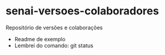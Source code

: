 # senai-versoes-colaboradores
Repositório de versões e colaborações
- Readme de exemplo
- Lembrei do comando: git status

